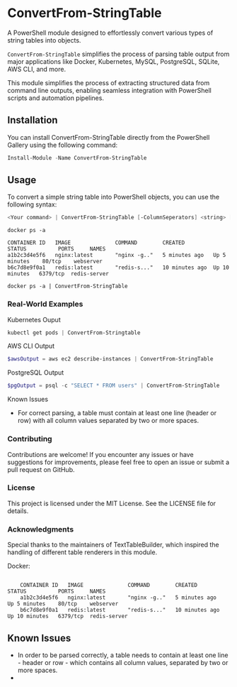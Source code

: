 # ConvertFrom-StringTable

A PowerShell module designed to effortlessly convert various types of string tables into objects.

```ConvertFrom-StringTable``` simplifies the process of parsing table output from major applications like Docker, Kubernetes, MySQL, PostgreSQL, SQLite, AWS CLI, and more.

This module simplifies the process of extracting structured data from command line outputs, enabling seamless integration with PowerShell scripts and automation pipelines.

## Installation

You can install ConvertFrom-StringTable directly from the PowerShell Gallery using the following command:
```powershell
Install-Module -Name ConvertFrom-StringTable
```

## Usage

To convert a simple string table into PowerShell objects, you can use the following syntax:

```powershell
<Your command> | ConvertFrom-StringTable [-ColumnSeperators] <string> [-RowSeperators] <string> 
```


```
docker ps -a

CONTAINER ID   IMAGE              COMMAND        CREATED         STATUS          PORTS     NAMES
a1b2c3d4e5f6   nginx:latest       "nginx -g.."   5 minutes ago   Up 5 minutes    80/tcp    webserver
b6c7d8e9f0a1   redis:latest       "redis-s..."   10 minutes ago  Up 10 minutes   6379/tcp  redis-server

docker ps -a | ConvertFrom-StringTable

```

### Real-World Examples

Kubernetes Ouput
```powershell
kubectl get pods | ConvertFrom-Stringtable
```

AWS CLI Output
```powershell
$awsOutput = aws ec2 describe-instances | ConvertFrom-StringTable
```

PostgreSQL Output
```powershell
$pgOutput = psql -c "SELECT * FROM users" | ConvertFrom-StringTable
```


Known Issues

- For correct parsing, a table must contain at least one line (header or row) with all column values separated by two or more spaces.

### Contributing

Contributions are welcome! If you encounter any issues or have suggestions for improvements, please feel free to open an issue or submit a pull request on GitHub.

### License

This project is licensed under the MIT License. See the LICENSE file for details.

### Acknowledgments

Special thanks to the maintainers of TextTableBuilder, which inspired the handling of different table renderers in this module.







Docker:
```

    CONTAINER ID   IMAGE              COMMAND        CREATED         STATUS          PORTS     NAMES
    a1b2c3d4e5f6   nginx:latest       "nginx -g.."   5 minutes ago   Up 5 minutes    80/tcp    webserver
    b6c7d8e9f0a1   redis:latest       "redis-s..."   10 minutes ago  Up 10 minutes   6379/tcp  redis-server

```







## Known Issues

- In order to be parsed correctly, a table needs to contain at least one line - header or row - which contains all column values, separated by two or more spaces.
- 

